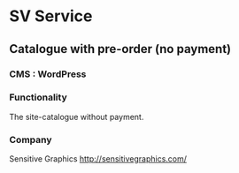 SV Service
==========

Catalogue with pre-order (no payment)
-------------------------------------

### CMS : WordPress

### Functionality

The site-catalogue without payment.

### Company

Sensitive Graphics <http://sensitivegraphics.com/>